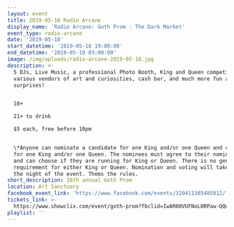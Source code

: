 ```yaml
---
layout: event
title: 2019-05-18 Radio Arcane
display_name: 'Radio Arcane: Goth Prom : The Dark Market'
event_type: radio-arcane
date: '2019-05-18'
start_datetime: '2019-05-18 19:00:00'
end_datetime: '2019-05-19 03:00:00'
image: /img/uploads/radio-arcane-2019-05-18.jpg
description: >-
  5 DJs, Live Music, a professional Photo Booth, King and Queen competition*,
  various vendors of art and curiosities, cash bar, and much more fun and
  surprises!


  18+  

  21+ to drink  

  $5 each, free before 10pm


  \*Anyone can nominate a candidate for one King and/or one Queen and can vote
  for one King and/or one Queen. The nominees must agree to their nomination,
  and can choose if they are running for King or Queen. There is no gender
  requirement for either King or Queen. Nomination and voting will take place
  the night of the event. Thems the rules.
short_description: 16th annual Goth Prom
location: Art Sanctuary
facebook_event_link: 'https://www.facebook.com/events/320411385485812/?event_time_id=320411395485811'
tickets_link: >-
  https://www.showclix.com/event/goth-prom?fbclid=IwAR00VUFNoL0RPaw-QQu1FUj9YYljq-1ZJzT9PbSQp7H6PUTNpq1GqFQXnes
playlist: ''
---
```


